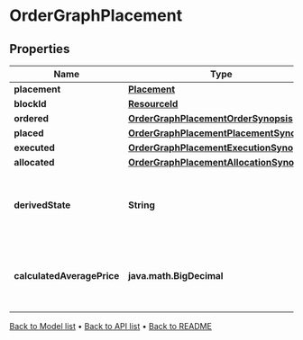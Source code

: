 

# OrderGraphPlacement


## Properties

| Name | Type | Description | Notes |
|------------ | ------------- | ------------- | -------------|
|**placement** | [**Placement**](Placement.md) |  |  |
|**blockId** | [**ResourceId**](ResourceId.md) |  |  |
|**ordered** | [**OrderGraphPlacementOrderSynopsis**](OrderGraphPlacementOrderSynopsis.md) |  |  |
|**placed** | [**OrderGraphPlacementPlacementSynopsis**](OrderGraphPlacementPlacementSynopsis.md) |  |  |
|**executed** | [**OrderGraphPlacementExecutionSynopsis**](OrderGraphPlacementExecutionSynopsis.md) |  |  |
|**allocated** | [**OrderGraphPlacementAllocationSynopsis**](OrderGraphPlacementAllocationSynopsis.md) |  |  |
|**derivedState** | **String** | A simple description of the overall state of a placement. |  |
|**calculatedAveragePrice** | **java.math.BigDecimal** | Average price realised on executions for a given placement |  [optional] |



[Back to Model list](../README.md#documentation-for-models) &#8226; [Back to API list](../README.md#documentation-for-api-endpoints) &#8226; [Back to README](../README.md)


